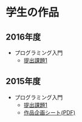 # 学生の作品

## 2016年度
- プログラミング入門
	- [提出課題1](lecture/2016infoG/prog1.md)

## 2015年度
- プログラミング入門
	- [提出課題1](lecture/2015infoG/prog1.md)
	- [作品企画シート(PDF)](lecture/2015infoG/SubmittedProposal.pdf)